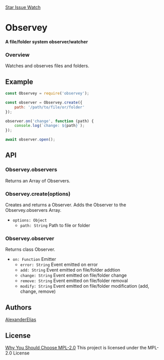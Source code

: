 [Star Issue Watch](https://github.com/AlexanderElias/observey)

# Observey
**A file/folder system observer/watcher**

### Overview
Watches and observes files and folders.

## Example
```js
const Observey = require('observey');

const observer = Observey.create({
	path: '/path/to/file/or/folder'
});

observer.on('change', function (path) {
	console.log(`change: ${path}`);
});

await observer.open();
```

## API

### Observey.observers
Returns an Array of Observers.

### Observey.create(options)
Creates and returns a Observer. Adds the Observer to the Observey.observers Array.
- `options: Object`
	- `path: String` Path to file or folder

### Observey.observer
Returns class Observer.
- `on: Function` Emitter
	- `error: String` Event emitted on error
	- `add: String` Event emitted on file/folder addtion
	- `change: String` Event emitted on file/folder change
	- `remove: String` Event emitted on file/folder removal
	- `modify: String` Event emitted on file/folder modification (add, change, remove)

## Authors
[AlexanderElias](https://github.com/AlexanderElias)

## License
[Why You Should Choose MPL-2.0](http://veldstra.org/2016/12/09/you-should-choose-mpl2-for-your-opensource-project.html)
This project is licensed under the MPL-2.0 License

